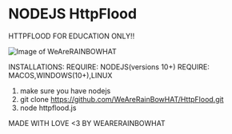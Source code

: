 # NODEJS HttpFlood
HTTPFLOOD FOR EDUCATION ONLY!!

![Image of WeAreRAINBOWHAT](https://media.discordapp.net/attachments/854662959798943784/866682361906987018/7557de9f101215a7.gif?width=445&height=445)

INSTALLATIONS:
  REQUIRE: NODEJS(versions 10+)
  REQUIRE: MACOS,WINDOWS(10+),LINUX

1. make sure you have nodejs
2. git clone https://github.com/WeAreRainBowHAT/HttpFlood.git
3. node httpflood.js

MADE WITH LOVE <3 BY WEARERAINBOWHAT
